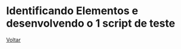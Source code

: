 # Identificando Elementos e desenvolvendo o 1 script de teste



[Voltar](https://github.com/andresilveiraleite/java_webdriver_novos_conceitos/blob/master/docs/a-introducao/001_introducao.md)  




